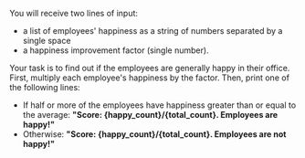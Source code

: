 You will receive two lines of input:  

-	a list of employees' happiness as a string of numbers separated by a single space 
-	a happiness improvement factor (single number).  

Your task is to find out if the employees are generally happy in their office. 
First, multiply each employee's happiness by the factor.
Then, print one of the following lines:  

-	If half or more of the employees have happiness greater than or equal to the average:
**"Score: {happy_count}/{total_count}. Employees are happy!"**
-	Otherwise:
**"Score: {happy_count}/{total_count}. Employees are not happy!"**
